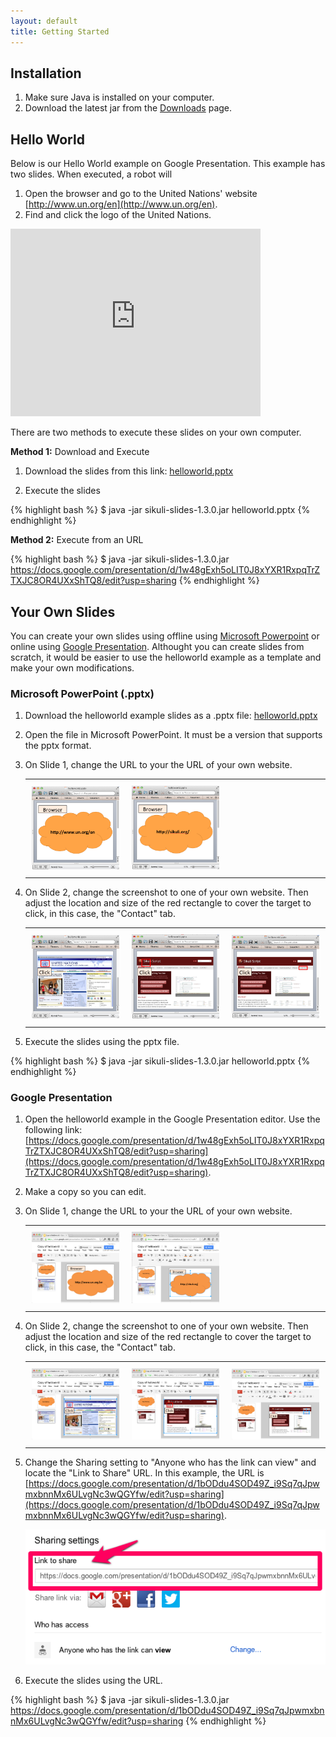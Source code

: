 ```yaml
---
layout: default
title: Getting Started
---
```


## Installation

1. Make sure Java is installed on your computer.
2. Download the latest jar from the [Downloads](/downloads.html) page.

## Hello World

Below is our Hello World example on Google Presentation. This example has two slides. When executed, a robot will
1. Open the browser and go to the United Nations' website [http://www.un.org/en](http://www.un.org/en).
2. Find and click the logo of the United Nations.

<iframe src="https://docs.google.com/presentation/d/1w48gExh5oLIT0J8xYXR1RxpqTrZTXJC8OR4UXxShTQ8/embed?start=false&loop=false&delayms=3000" frameborder="0" width="400" height="300" allowfullscreen="true" mozallowfullscreen="true" webkitallowfullscreen="true">
</iframe>

There are two methods to execute these slides on your own computer.

**Method 1:** Download and Execute

1. Download the slides from this link: [helloworld.pptx](https://docs.google.com/feeds/download/presentations/Export?id=1w48gExh5oLIT0J8xYXR1RxpqTrZTXJC8OR4UXxShTQ8&&exportFormat=pptx)

2. Execute the slides

{% highlight bash %}
$ java -jar sikuli-slides-1.3.0.jar helloworld.pptx 
{% endhighlight %}


**Method 2:** Execute from an URL

{% highlight bash %}
$ java -jar sikuli-slides-1.3.0.jar https://docs.google.com/presentation/d/1w48gExh5oLIT0J8xYXR1RxpqTrZTXJC8OR4UXxShTQ8/edit?usp=sharing
{% endhighlight %}

## Your Own Slides


You can create your own slides using offline using [Microsoft Powerpoint](#powerpoint) or online using [Google Presentation](#gdrive). Althought you can create slides from scratch, it would be easier to use the helloworld example as a template and make your own modifications.

<a id="powerpoint">
</a>

### Microsoft PowerPoint (.pptx)

1. Download the helloworld example slides as a .pptx file: [helloworld.pptx](https://docs.google.com/feeds/download/presentations/Export?id=1w48gExh5oLIT0J8xYXR1RxpqTrZTXJC8OR4UXxShTQ8&&exportFormat=pptx)
2. Open the file in Microsoft PowerPoint. It must be a version that supports the pptx format.
3. On Slide 1, change the URL to your the URL of your own website.

   <table>
	<tr>
		<td style="padding:10px" width="30%"><img class="img-polaroid" src="/img/powerpoint_slide1.png"/></td>
		<td style="padding:10px" width="30%"><img class="img-polaroid" src="/img/powerpoint_change_url.png"/></td>			
		<td style="padding:10px" width="30%"></td>
	</tr>
   </table>

4. On Slide 2, change the screenshot to one of your own website. Then adjust the location and size of the red rectangle to cover the target
   to click, in this case, the "Contact" tab.

   <table>
	<tr>
		<td style="padding:10px" width="30%"><img class="img-polaroid" src="/img/powerpoint_slide2.png"/></td>
		<td style="padding:10px" width="30%"><img class="img-polaroid" src="/img/powerpoint_change_screenshot.png"/></td>			
		<td style="padding:10px" width="30%"><img class="img-polaroid" src="/img/powerpoint_adjust_box.png"/></td>
	</tr>
   </table>

5. Execute the slides using the pptx file.

{% highlight bash %}
$ java -jar sikuli-slides-1.3.0.jar helloworld.pptx 
{% endhighlight %}

<a id="gdrive">
</a>

### Google Presentation 

1. Open the helloworld example in the Google Presentation editor. Use the following link: [https://docs.google.com/presentation/d/1w48gExh5oLIT0J8xYXR1RxpqTrZTXJC8OR4UXxShTQ8/edit?usp=sharing](https://docs.google.com/presentation/d/1w48gExh5oLIT0J8xYXR1RxpqTrZTXJC8OR4UXxShTQ8/edit?usp=sharing).	
2. Make a copy so you can edit.
3. On Slide 1, change the URL to your the URL of your own website.

   <table>
	<tr>
		<td style="padding:10px" width="30%"><img src="/img/gdrive_slide1.png" class="img-polaroid"/></td>
		<td style="padding:10px" width="30%"><img src="/img/gdrive_change_url.png"  class="img-polaroid"/></td>			
		<td style="padding:10px" width="30%"></td>
	</tr>
   </table>

4. On Slide 2, change the screenshot to one of your own website. Then adjust the location and size of the red rectangle to cover the target
   to click, in this case, the "Contact" tab.


   <table>
	<tr>
		<td style="padding:10px" width="30%"><img src="/img/gdrive_slide2.png" class="img-polaroid"/></td>
		<td style="padding:10px" width="30%"><img src="/img/gdrive_change_screenshot.png" class="img-polaroid"/></td>			
		<td style="padding:10px" width="30%"><img src="/img/gdrive_adjust_box.png" class="img-polaroid"/></td>
	</tr>
   </table>

5. Change  the Sharing setting to "Anyone who has the link can view" and locate the "Link to Share" URL. In this example, the URL is [https://docs.google.com/presentation/d/1bODdu4SOD49Z_i9Sq7qJpwmxbnnMx6ULvgNc3wQGYfw/edit?usp=sharing](https://docs.google.com/presentation/d/1bODdu4SOD49Z_i9Sq7qJpwmxbnnMx6ULvgNc3wQGYfw/edit?usp=sharing).


   <img src="/img/gdrive_link_to_share.png" class="img-polaroid" />


6. Execute the slides using the URL.

{% highlight bash %}
$ java -jar sikuli-slides-1.3.0.jar https://docs.google.com/presentation/d/1bODdu4SOD49Z_i9Sq7qJpwmxbnnMx6ULvgNc3wQGYfw/edit?usp=sharing
{% endhighlight %}


